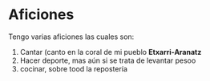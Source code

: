 # Aficiones

Tengo varias aficiones las cuales son:

1. Cantar (canto en la coral de mi pueblo **Etxarri-Aranatz**
2. Hacer deporte, mas aún si se trata de levantar pesoo
3. cocinar, sobre tood la repostería


